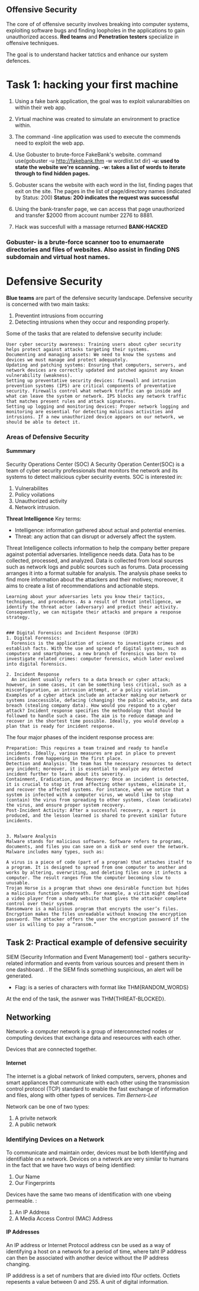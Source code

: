 ## Offensive Security 
The core of of offensive security involves breaking into computer systems, exploiting software bugs and finding loopholes in the applications to gain unauthorized access. 
**Red teams**  and **Penetration testers** specialize in offensive techniques. 

The goal is to understand hacker tatctics and enhance our system defences. 

# Task 1: hacking your first machine 

1. Using a fake bank application, the goal was to exploit valunarabilties on within their web app. 
2. Virtual machine was created to simulate an environment to practice within.
3. The command -line application was used to execute the commends need to exploit the web app. 
4. Use Gobuster to brute-force FakeBank's website. command use(gobuster -u http://fakebank.thm -w wordlist.txt dir)
  **-u: used to state the website we're scanning.**
  **-w: takes a list of words to iterate through to find hidden pages.**

5. Gobuster scans the website with each word in the list, finding pages that exit on the site. The pages in the list of page/directory names (indicated by Status: 200)
**Status: 200 indicates the  request was successful**

6. Using the bank-transfer page, we can access that page unauthorized and transfer $2000 ffrom account number 2276 to 8881. 

7. Hack was succesfull with a massage returned **BANK-HACKED**


### Gobuster- is a brute-force scanner too to enumaerate directories and files of websites. Also assist in finding DNS subdomain and virtual host names. 


# Defensive Security
**Blue teams** are part of the defensive security landscape. 
Defensive security is concerned with two main tasks:
1. Preventint intrusions from occurring 
2. Detecting intrusions when they occur and responding properly. 

Some of the tasks that are related to defensive security include:

    User cyber security awareness: Training users about cyber security helps protect against attacks targeting their systems.
    Documenting and managing assets: We need to know the systems and devices we must manage and protect adequately.
    Updating and patching systems: Ensuring that computers, servers, and network devices are correctly updated and patched against any known vulnerability (weakness).
    Setting up preventative security devices: firewall and intrusion prevention systems (IPS) are critical components of preventative security. Firewalls control what network traffic can go inside and what can leave the system or network. IPS blocks any network traffic that matches present rules and attack signatures.
    Setting up logging and monitoring devices: Proper network logging and monitoring are essential for detecting malicious activities and intrusions. If a new unauthorized device appears on our network, we should be able to detect it.


### Areas of Defensive Security
#### Summmary

Security Operations Center (SOC)
 A Security Operation Center(SOC) is a team of cyber security professionals that monitors the network and its systems to detect malicious cyber secuirity events. 
  SOC is interested in:
  1. Vulnerabilites 
  2. Policy voilations 
  3. Unauthorized activity 
  4. Network intrusion. 


  **Threat Intelligence**
  Key terms:
  - Intelligence: information gathered about actual and potential enemies. 
  - Threat: any action that can disrupt or adversely affect the system. 

  Threat Intelligence collects information to help the company better prepare against potential adversaries. 
    Intelligence needs data. Data has to be collected, processed, and analyzed. Data is collected from local sources such as network logs and public sources such as forums. Data processing arranges it into a format suitable for analysis. The analysis phase seeks to find more information about the attackers and their motives; moreover, it aims to create a list of recommendations and actionable steps.

    Learning about your adversaries lets you know their tactics, techniques, and procedures. As a result of threat intelligence, we identify the threat actor (adversary) and predict their activity. Consequently, we can mitigate their attacks and prepare a response strategy.


    ### Digital Forensics and Incident Response (DFIR)
    1. Digital Forensics: 
      Forensics is the application of science to investigate crimes and establish facts. With the use and spread of digital systems, such as computers and smartphones, a new branch of forensics was born to investigate related crimes: computer forensics, which later evolved into digital forensics.

    2. Incident Response
      An incident usually refers to a data breach or cyber attack; however, in some cases, it can be something less critical, such as a misconfiguration, an intrusion attempt, or a policy violation. Examples of a cyber attack include an attacker making our network or systems inaccessible, defacing (changing) the public website, and data breach (stealing company data). How would you respond to a cyber attack? Incident response specifies the methodology that should be followed to handle such a case. The aim is to reduce damage and recover in the shortest time possible. Ideally, you would develop a plan that is ready for incident response.

  The four major phases of the incident response process are:

    Preparation: This requires a team trained and ready to handle incidents. Ideally, various measures are put in place to prevent incidents from happening in the first place.
    Detection and Analysis: The team has the necessary resources to detect any incident; moreover, it is essential to analyze any detected incident further to learn about its severity.
    Containment, Eradication, and Recovery: Once an incident is detected, it is crucial to stop it from affecting other systems, eliminate it, and recover the affected systems. For instance, when we notice that a system is infected with a computer virus, we would like to stop (contain) the virus from spreading to other systems, clean (eradicate) the virus, and ensure proper system recovery.
    Post-Incident Activity: After a successful recovery, a report is produced, and the lesson learned is shared to prevent similar future incidents.


    3. Malware Analysis
    Malware stands for malicious software. Software refers to programs, documents, and files you can save on a disk or send over the network. Malware includes many types, such as:

    A virus is a piece of code (part of a program) that attaches itself to a program. It is designed to spread from one computer to another and works by altering, overwriting, and deleting files once it infects a computer. The result ranges from the computer becoming slow to unusable.
    Trojan Horse is a program that shows one desirable function but hides a malicious function underneath. For example, a victim might download a video player from a shady website that gives the attacker complete control over their system.
    Ransomware is a malicious program that encrypts the user’s files. Encryption makes the files unreadable without knowing the encryption password. The attacker offers the user the encryption password if the user is willing to pay a “ransom.”


  ## Task 2: Practical example of defensive secuirity 

  SIEM (Security Information and Event Management) tool - gathers security-related information and events from various sources and present them in one dashboard. . If the SIEM finds something suspicious, an alert will be generated.

  - Flag: is a series of characters with format like THM{RANDOM_WORDS}

  At the end of the task, the asnwer was THM{THREAT-BLOCKED}. 


## Networking 

Network- a computer network is a group of interconnected nodes or computing devices that exchange data and reseources with each other. 

Devices that are connected together.

#### Internet 
The internet is a global network of linked computers, servers, phones and smart appliances that communicate with each other using the transmission control protocol (TCP) standard to enable the fast exchange of information and files, along  with other types of services. 
*Tim Berners-Lee*

  Network can be one of two types:
  1. A privite network
  2. A public network 

### Identifying Devices on a Network
To communicate and maintain order, devices must be both Identifying and identifiable on a network. 
Devices on a network are very similar to humans in the fact that we have two ways of being identified:
  1. Our Name
  2. Our Fingerprints

Devices have the same two means of identification with one vbeing permeable. :
  1. An IP Address 
  2. A Media Access Control (MAC) Address


  #### IP Addresses 
  An IP address or Internet Protocol address csn be used as a way of identifying a host on a network for a period of time, where taht IP address can then be associated with another device without the IP address changing. 

  IP adddress is a set of numbers that are divied into f0ur octlets. 
  Octlets repesents a value between 0 and 255. A unit of digital information. 

  